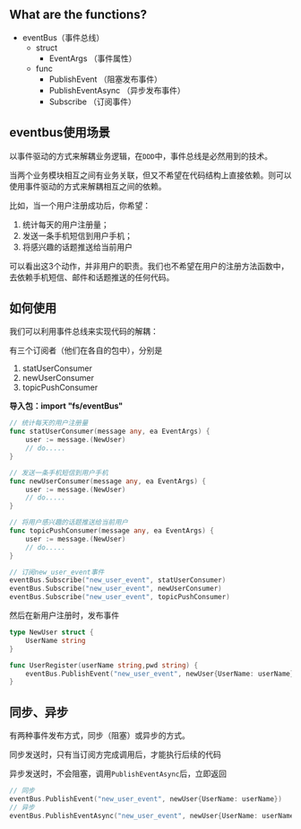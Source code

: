 ## What are the functions?
* eventBus（事件总线）
    * struct
        * EventArgs （事件属性）
    * func
        * PublishEvent （阻塞发布事件）
        * PublishEventAsync （异步发布事件）
        * Subscribe （订阅事件）

## eventbus使用场景
以事件驱动的方式来解耦业务逻辑，在`DDD`中，事件总线是必然用到的技术。

当两个业务模块相互之间有业务关联，但又不希望在代码结构上直接依赖。则可以使用事件驱动的方式来解耦相互之间的依赖。

比如，当一个用户注册成功后，你希望：
1. 统计每天的用户注册量；
2. 发送一条手机短信到用户手机；
3. 将感兴趣的话题推送给当前用户

可以看出这3个动作，并非用户的职责。我们也不希望在用户的注册方法函数中，去依赖手机短信、邮件和话题推送的任何代码。

## 如何使用

我们可以利用事件总线来实现代码的解耦：

有三个订阅者（他们在各自的包中），分别是
1. statUserConsumer
2. newUserConsumer
3. topicPushConsumer

**导入包：import "fs/eventBus"**

```go
// 统计每天的用户注册量
func statUserConsumer(message any, ea EventArgs) {
    user := message.(NewUser)
    // do.....
}

// 发送一条手机短信到用户手机
func newUserConsumer(message any, ea EventArgs) {
    user := message.(NewUser)
    // do.....
}

// 将用户感兴趣的话题推送给当前用户
func topicPushConsumer(message any, ea EventArgs) {
    user := message.(NewUser)
    // do.....
}
```

```go
// 订阅new_user_event事件
eventBus.Subscribe("new_user_event", statUserConsumer)
eventBus.Subscribe("new_user_event", newUserConsumer)
eventBus.Subscribe("new_user_event", topicPushConsumer)
```

然后在新用户注册时，发布事件
```go
type NewUser struct {
    UserName string
}

func UserRegister(userName string,pwd string) {
    eventBus.PublishEvent("new_user_event", newUser{UserName: userName})
}
```

## 同步、异步
有两种事件发布方式，同步（阻塞）或异步的方式。

同步发送时，只有当订阅方完成调用后，才能执行后续的代码

异步发送时，不会阻塞，调用`PublishEventAsync`后，立即返回
```go
// 同步
eventBus.PublishEvent("new_user_event", newUser{UserName: userName})
// 异步
eventBus.PublishEventAsync("new_user_event", newUser{UserName: userName})
```